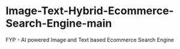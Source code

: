 # Image-Text-Hybrid-Ecommerce-Search-Engine-main
 FYP - AI powered Image and Text based Ecommerce Search Engine
